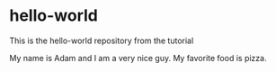 # hello-world
This is the hello-world repository from the tutorial

My name is Adam and I am a very nice guy.  My favorite food is pizza.
